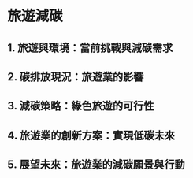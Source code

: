 # 旅遊減碳
## 1. 旅遊與環境：當前挑戰與減碳需求
## 2. 碳排放現況：旅遊業的影響
## 3. 減碳策略：綠色旅遊的可行性
## 4. 旅遊業的創新方案：實現低碳未來
## 5. 展望未來：旅遊業的減碳願景與行動
